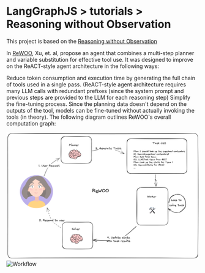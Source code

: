 # LangGraphJS > tutorials > Reasoning without Observation

This project is based on the [Reasoning without Observation](https://langchain-ai.github.io/langgraphjs/tutorials/rewoo/rewoo/)

In [ReWOO](https://arxiv.org/abs/2305.18323), Xu, et. al, propose an agent that combines a multi-step planner and variable substitution for effective tool use. It was designed to improve on the ReACT-style agent architecture in the following ways:

Reduce token consumption and execution time by generating the full chain of tools used in a single pass. (ReACT-style agent architecture requires many LLM calls with redundant prefixes (since the system prompt and previous steps are provided to the LLM for each reasoning step)
Simplify the fine-tuning process. Since the planning data doesn't depend on the outputs of the tool, models can be fine-tuned without actually invoking the tools (in theory).
The following diagram outlines ReWOO's overall computation graph:

![Workflow](./rewoo.png)
![Workflow](./diagram-2.png)

